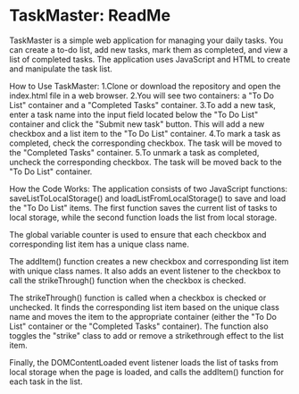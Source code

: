 # TaskMaster: ReadMe

TaskMaster is a simple web application for managing your daily tasks. You can create a to-do list, add new tasks, mark them as completed, and view a list of completed tasks. The application uses JavaScript and HTML to create and manipulate the task list.

How to Use TaskMaster:
1.Clone or download the repository and open the index.html file in a web browser.
2.You will see two containers: a "To Do List" container and a "Completed Tasks" container.
3.To add a new task, enter a task name into the input field located below the "To Do List" container and click the "Submit new task" button. This will add a new checkbox and a list item to the "To Do List" container.
4.To mark a task as completed, check the corresponding checkbox. The task will be moved to the "Completed Tasks" container.
5.To unmark a task as completed, uncheck the corresponding checkbox. The task will be moved back to the "To Do List" container.


How the Code Works:
The application consists of two JavaScript functions: saveListToLocalStorage() and loadListFromLocalStorage() to save and load the "To Do List" items. The first function saves the current list of tasks to local storage, while the second function loads the list from local storage.

The global variable counter is used to ensure that each checkbox and corresponding list item has a unique class name.

The addItem() function creates a new checkbox and corresponding list item with unique class names. It also adds an event listener to the checkbox to call the strikeThrough() function when the checkbox is checked.

The strikeThrough() function is called when a checkbox is checked or unchecked. It finds the corresponding list item based on the unique class name and moves the item to the appropriate container (either the "To Do List" container or the "Completed Tasks" container). The function also toggles the "strike" class to add or remove a strikethrough effect to the list item.

Finally, the DOMContentLoaded event listener loads the list of tasks from local storage when the page is loaded, and calls the addItem() function for each task in the list.